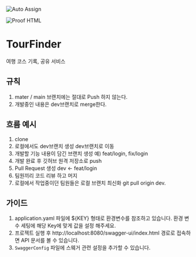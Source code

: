 ![Auto Assign](https://github.com/like-lion-3team/demo-repository/actions/workflows/auto-assign.yml/badge.svg)

![Proof HTML](https://github.com/like-lion-3team/demo-repository/actions/workflows/proof-html.yml/badge.svg)

# TourFinder
여행 코스 기록, 공유 서비스


## 규칙
1. mater / main 브랜치에는 절대로 Push 하지 않는다.
2. 개발중인 내용은 dev브랜치로 merge한다.


## 흐름 예시
1. clone 
2. 로컬에서도 dev브랜치 생성 dev브랜치로 이동
3. 개발할 기능 내용이 담긴 브랜치 생성 예) feat/login,  fix/login
4. 개발 완료 후 깃허브 원격 저장소로 push
5. Pull Request 생성  dev <- feat/login
6. 팀원끼리 코드 리뷰 하고 머지
7. 로컬에서 작업중이던 팀원들은 로컬 브랜치 최신화  git pull origin dev.


## 가이드
1. application.yaml 파일에 ${KEY} 형태로 환경변수를 참조하고 있습니다. 환경 변수 세팅에 해당 Key에 맞게 값을 설정 해주세요. <br />
2. 프로젝트 실행 후 http://localhost:8080/swagger-ui/index.html 경로로 접속하면 API 문서를 볼 수 있습니다.
3. `SwaggerConfig` 파일에 스웨거 관련 설정을 추가할 수 있습니다. 